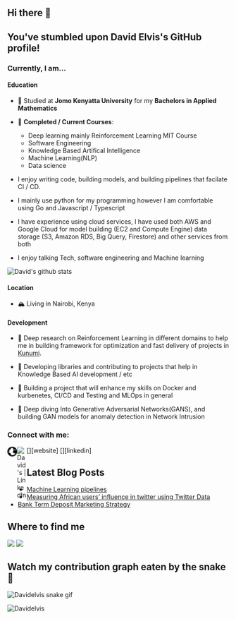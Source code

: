 ## Hi there 👋

## You've stumbled upon David Elvis's GitHub profile!

### Currently, I am...
#### Education
- 📖 Studied at **Jomo Kenyatta University** for my **Bachelors in Applied Mathematics**
- 🌱 **Completed / Current Courses**: 
  - Deep learning mainly Reinforcement Learning MIT Course
  - Software Engineering
  - Knowledge Based Artifical Intelligence
  - Machine Learning(NLP)
  - Data science
 
- I enjoy writing code, building models, and building pipelines that facilate CI / CD. 
- I mainly use python for my programming however I am comfortable using Go and Javascript / Typescript
- I have experience using cloud services,  I have used both AWS and Google Cloud for model building (EC2 and Compute Engine) data storage (S3, Amazon RDS, Big Query, Firestore) and other services from both
- I enjoy talking Tech, software engineering and Machine learning  

![David's github stats](https://github-readme-stats.vercel.app/api?username=Davidelvis&count_private=true&show_icons=true&theme=dark&hide_rank=false&include_all_commits=true)
#### Location
- 🏔 Living in Nairobi, Kenya
#### Development
- 🧠 Deep research on Reinforcement Learning in different domains to help me in building framework for optimization and fast delivery of projects in [Kunumi](https://www.kunumi.com/).

- 🧠 Developing libraries and contributing to projects that help in Knowledge Based AI development / etc
- 🧠 Building a project that will enhance my skills on Docker and kurbenetes, CI/CD and Testing and MLOps in general
- 🧠 Deep diving Into Generative Adversarial Networks(GANS), and building GAN models for anomaly detection in Network Intrusion

### Connect with me:

[<img align="left" alt="Davidelvis website" width="22px" src="https://raw.githubusercontent.com/iconic/open-iconic/master/svg/globe.svg" />][website]
[<img align="left" alt="David's | LinkedIn" width="22px" src="https://cdn.jsdelivr.net/npm/simple-icons@v3/icons/linkedin.svg" />][linkedin]

## Latest Blog Posts

<!-- BLOG-POST-LIST:START -->
- [Machine Learning pipelines](https://medium.com/analytics-vidhya/machine-learning-pipelines-part1-9ec16ad5ba12)
- [Measuring African users’ influence in twitter using Twitter Data](https://medium.com/analytics-vidhya/exploring-users-data-in-twitter-using-twitter-api-612584d0c123)
- [Bank Term Deposit Marketing Strategy](https://medium.com/analytics-vidhya/bank-term-deposit-marketing-strategy-b9684e46c7cc)
<!-- BLOG-POST-LIST:END -->

## Where to find me
<p align="left">
  <a href="https://www.linkedin.com/in/david-elvis/"><img src="https://img.shields.io/badge/-Elias%20Andualem-0077B5?style=flat&logo=Linkedin&logoColor=white"/></a>
  <a href="mailto:komboelvis08@gmail.com"><img src="https://img.shields.io/badge/-komboelvis08@gmail.com-D14836?style=flat&logo=Gmail&logoColor=white"/></a>
</p>

## Watch my contribution graph eaten by the snake🐍
![Davidelvis snake gif](https://github.com/Davidelvis/Davidelvis/blob/output/github-contribution-grid-snake.svg)

<p align="left"> <img src="https://komarev.com/ghpvc/?username=Davidelvis" alt="Davidelvis" /> </p>


